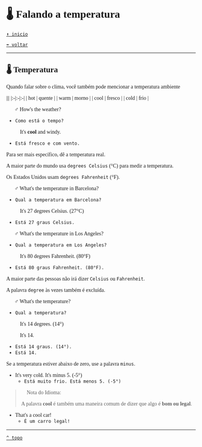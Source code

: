 <font face="Calibri">

# 🌡️ Falando a temperatura

[`⬆️ inicio`](../../EF%20Route.md)

[`⬅️ voltar`](../Iniciante%202.md)

---

## 🌡️ Temperatura

Quando falar sobre o clima, você também pode mencionar a temperatura ambiente

|||
|:-|:-|:-|
| hot | quente |
| warm | morno |
| cool | fresco |
| cold | frio |

🧔🏻‍♂️ How's the weather?

+ `Como está o tempo?`

👩🏻‍🦰 It's **cool** and windy.

+ `Está fresco e com vento.`

Para ser mais específico, dê a temperatura real.

A maior parte do mundo usa `degrees Celsius` (°C) para medir a temperatura.

Os Estados Unidos usam `degrees Fahrenheit` (°F).

🧔🏻‍♂️ What's the temperature in Barcelona?

+ `Qual a temperatura em Barcelona?`

👩🏻‍🦰 It's 27 degrees Celsius. (27°C)

+ `Está 27 graus Celsius.`

🧔🏻‍♂️ What's the temperature in Los Angeles?

+ `Qual a temperatura em Los Angeles?`

👩🏻‍🦰 It's 80 degrees Fahrenheit. (80°F)

+ `Está 80 graus Fahrenheit. (80°F).`

A maior parte das pessoas não irá dizer `Celsius` ou `Fahrenheit`.

A palavra `degree` às vezes também é excluída.

🧔🏻‍♂️ What's the temperature?

+ `Qual a temperatura?`

👩🏻‍🦰 It's 14 degrees. (14°)

👩🏻‍🦰 It's 14.

+ `Está 14 graus. (14°).`
+ `Está 14.`

Se a temperatura estiver abaixo de zero, use a palavra `minus`.

+ It's very cold. It's minus 5. (-5°)
  + `Está muito frio. Está menos 5. (-5°)`

> 📝 Nota do Idioma:
>
> A palavra **cool** é também uma maneira comum de dizer que algo é **bom ou legal**.

+ That's a cool car!
  + `É um carro legal!`

---

[`^ topo`](#-falando-a-temperatura)
</font>
